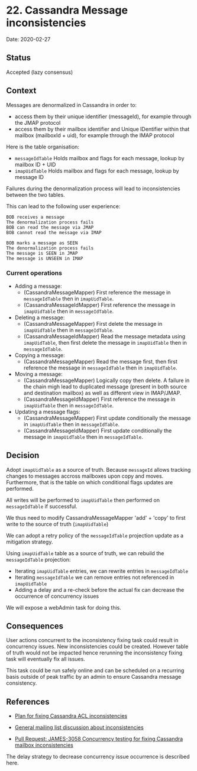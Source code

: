 # 22. Cassandra Message inconsistencies

Date: 2020-02-27

## Status

Accepted (lazy consensus)

## Context

Messages are denormalized in Cassandra in order to:

 - access them by their unique identifier (messageId), for example through the JMAP protocol
 - access them by their mailbox identifier and Unique IDentifier within that mailbox (mailboxId + uid), for example 
 through the IMAP protocol

Here is the table organisation:

 - `messageIdTable` Holds mailbox and flags for each message, lookup by mailbox ID + UID
 - `imapUidTable` Holds mailbox and flags for each message, lookup by message ID

Failures during the denormalization process will lead to inconsistencies between the two tables.

This can lead to the following user experience:

```
BOB receives a message
The denormalization process fails
BOB can read the message via JMAP
BOB cannot read the message via IMAP

BOB marks a message as SEEN
The denormalization process fails
The message is SEEN in JMAP
The message is UNSEEN in IMAP
```

### Current operations

 - Adding a message:
   - (CassandraMessageMapper) First reference the message in `messageIdTable` then in `imapUidTable`.
   - (CassandraMessageIdMapper) First reference the message in `imapUidTable` then in `messageIdTable`.
 - Deleting a message:
   - (CassandraMessageMapper) First delete the message in `imapUidTable` then in `messageIdTable`.
   - (CassandraMessageIdMapper) Read the message metadata using `imapUidTable`, then first delete the message in 
   `imapUidTable` then in `messageIdTable`.
 - Copying a message:
   - (CassandraMessageMapper) Read the message first, then first reference the message in `messageIdTable` then
    in `imapUidTable`.
 - Moving a message:
   - (CassandraMessageMapper) Logically copy then delete. A failure in the chain migh lead to duplicated message (present 
   in both source and destination mailbox) as well as different view in IMAP/JMAP.
   - (CassandraMessageIdMapper) First reference the message in `imapUidTable` then in `messageIdTable`.
 - Updating a message flags:
   - (CassandraMessageMapper) First update conditionally the message in `imapUidTable` then in `messageIdTable`.
   - (CassandraMessageIdMapper) First update conditionally the message in `imapUidTable` then in `messageIdTable`.

## Decision

Adopt `imapUidTable` as a source of truth. Because `messageId` allows tracking changes to messages accross mailboxes 
upon copy and moves. Furthermore, that is the table on which conditional flags updates are performed.

All writes will be performed to `imapUidTable` then performed on `messageIdTable` if successful.

We thus need to modify CassandraMessageMapper 'add' + 'copy' to first write to the source of truth (`imapUidTable`)

We can adopt a retry policy of the `messageIdTable` projection update as a mitigation strategy.

Using `imapUidTable` table as a source of truth, we can rebuild the `messageIdTable` projection:

 - Iterating `imapUidTable` entries, we can rewrite entries in `messageIdTable`
 - Iterating `messageIdTable` we can remove entries not referenced in `imapUidTable`
 - Adding a delay and a re-check before the actual fix can decrease the occurrence of concurrency issues

We will expose a webAdmin task for doing this.

## Consequences

User actions concurrent to the inconsistency fixing task could result in concurrency issues. New inconsistencies could be
created. However table of truth would not be impacted hence rerunning the inconsistency fixing task will eventually fix 
all issues.

This task could be run safely online and can be scheduled on a recurring basis outside of peak traffic by an admin to
ensure Cassandra message consistency.

## References

* [Plan for fixing Cassandra ACL inconsistencies](https://github.com/linagora/james-project/pull/3125)

* [General mailing list discussion about inconsistencies](https://www.mail-archive.com/server-dev@james.apache.org/msg64432.html)

* [Pull Request: JAMES-3058 Concurrency testing for fixing Cassandra mailbox inconsistencies](https://github.com/linagora/james-project/pull/3130)

The delay strategy to decrease concurrency issue occurrence is described here.